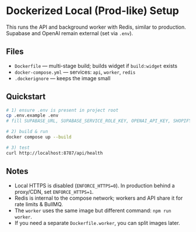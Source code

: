 # Dockerized Local (Prod-like) Setup

This runs the API and background worker with Redis, similar to production.
Supabase and OpenAI remain external (set via `.env`).

## Files
- `Dockerfile` — multi-stage build; builds widget if `build:widget` exists
- `docker-compose.yml` — services: `api`, `worker`, `redis`
- `.dockerignore` — keeps the image small

## Quickstart
```bash
# 1) ensure .env is present in project root
cp .env.example .env
# fill SUPABASE_URL, SUPABASE_SERVICE_ROLE_KEY, OPENAI_API_KEY, SHOPIFY_*, etc.

# 2) build & run
docker compose up --build

# 3) test
curl http://localhost:8787/api/health
```

## Notes
- Local HTTPS is disabled (`ENFORCE_HTTPS=0`). In production behind a proxy/CDN, set `ENFORCE_HTTPS=1`.
- Redis is internal to the compose network; workers and API share it for rate limits & BullMQ.
- The `worker` uses the same image but different command: `npm run worker`.
- If you need a separate `Dockerfile.worker`, you can split images later.
